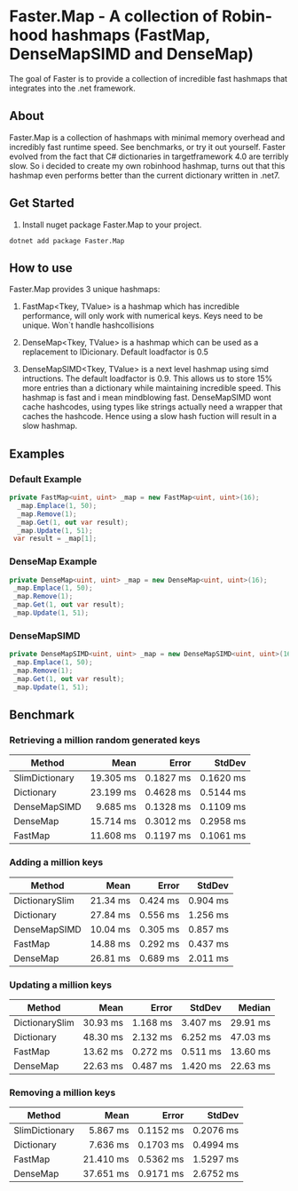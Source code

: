 # Faster.Map - A collection of Robin-hood hashmaps (FastMap, DenseMapSIMD and DenseMap)

The goal of Faster is to provide a collection of incredible fast hashmaps that integrates into the .net framework.
   
## About
Faster.Map is a collection of hashmaps with minimal memory overhead and incredibly fast runtime speed. See benchmarks, or try it out yourself. Faster evolved from the fact that C# dictionaries in targetframework 4.0 are terribly slow. So i decided to create my own robinhood hashmap, turns out that this hashmap even performs better than the current dictionary written in .net7.
## Get Started
1. Install nuget package Faster.Map to your project.
```
dotnet add package Faster.Map
```
## How to use
Faster.Map provides 3 unique hashmaps:
1. FastMap<Tkey, TValue> is a hashmap which has incredible performance, will only work with numerical keys. Keys need to be unique. Won`t handle hashcollisions

2. DenseMap<Tkey, TValue> is a hashmap which can be used as a replacement to IDicionary. Default loadfactor is 0.5

3. DenseMapSIMD<Tkey, TValue> is a next level hashmap using simd intructions.
   The default loadfactor is 0.9. This allows us to store 15% more entries than a dictionary while maintaining incredible speed.
   This hashmap is fast and i mean mindblowing fast. DenseMapSIMD wont cache hashcodes, using types like strings actually need a wrapper that caches the hashcode. Hence using a slow hash fuction will result in a slow hashmap.

 ## Examples    
  ### Default Example
```C#
private FastMap<uint, uint> _map = new FastMap<uint, uint>(16);     
  _map.Emplace(1, 50); 
  _map.Remove(1);
  _map.Get(1, out var result);
  _map.Update(1, 51); 
 var result = _map[1];    
``` 
  ### DenseMap Example
```C#
private DenseMap<uint, uint> _map = new DenseMap<uint, uint>(16);
 _map.Emplace(1, 50); 
 _map.Remove(1);
 _map.Get(1, out var result);
 _map.Update(1, 51);
 ``` 
 
 ### DenseMapSIMD
``` C#
private DenseMapSIMD<uint, uint> _map = new DenseMapSIMD<uint, uint>(16);
 _map.Emplace(1, 50); 
 _map.Remove(1);
 _map.Get(1, out var result);
 _map.Update(1, 51);
``` 

## Benchmark

### Retrieving a million random generated keys
|         Method |      Mean |     Error |    StdDev |
|--------------- |----------:|----------:|----------:|
| SlimDictionary | 19.305 ms | 0.1827 ms | 0.1620 ms |
|     Dictionary | 23.199 ms | 0.4628 ms | 0.5144 ms |
|   DenseMapSIMD |  9.685 ms | 0.1328 ms | 0.1109 ms |
|       DenseMap | 15.714 ms | 0.3012 ms | 0.2958 ms |
|        FastMap | 11.608 ms | 0.1197 ms | 0.1061 ms |


### Adding a million keys
|         Method |     Mean |    Error |   StdDev |
|--------------- |---------:|---------:|---------:|
| DictionarySlim | 21.34 ms | 0.424 ms | 0.904 ms |
|     Dictionary | 27.84 ms | 0.556 ms | 1.256 ms |
|   DenseMapSIMD | 10.04 ms | 0.305 ms | 0.857 ms |
|        FastMap | 14.88 ms | 0.292 ms | 0.437 ms |
|       DenseMap | 26.81 ms | 0.689 ms | 2.011 ms |

### Updating a million keys
|           Method |     Mean |    Error |   StdDev |   Median |
|----------------- |---------:|---------:|---------:|---------:|
|   DictionarySlim | 30.93 ms | 1.168 ms | 3.407 ms | 29.91 ms |
|       Dictionary | 48.30 ms | 2.132 ms | 6.252 ms | 47.03 ms |
|          FastMap | 13.62 ms | 0.272 ms | 0.511 ms | 13.60 ms |
|         DenseMap | 22.63 ms | 0.487 ms | 1.420 ms | 22.63 ms |

### Removing a million keys
|         Method |      Mean |     Error |    StdDev |
|--------------- |----------:|----------:|----------:|
| SlimDictionary |  5.867 ms | 0.1152 ms | 0.2076 ms |
|     Dictionary |  7.636 ms | 0.1703 ms | 0.4994 ms |
|        FastMap | 21.410 ms | 0.5362 ms | 1.5297 ms |
|       DenseMap | 37.651 ms | 0.9171 ms | 2.6752 ms |
